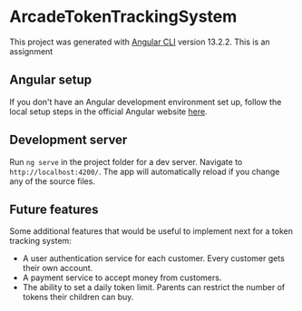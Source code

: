 # ArcadeTokenTrackingSystem

This project was generated with [Angular CLI](https://github.com/angular/angular-cli) version 13.2.2. This is an assignment

## Angular setup

If you don't have an Angular development environment set up, follow the local setup steps in the official Angular website [here](https://angular.io/guide/setup-local).

## Development server

Run `ng serve` in the project folder for a dev server. Navigate to `http://localhost:4200/`. The app will automatically reload if you change any of the source files.

## Future features

Some additional features that would be useful to implement next for a token tracking system:

- A user authentication service for each customer. Every customer gets their own account.
- A payment service to accept money from customers.
- The ability to set a daily token limit. Parents can restrict the number of tokens their children can buy.
